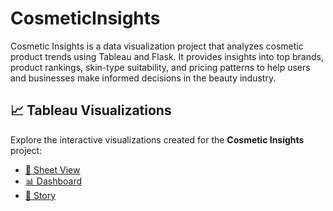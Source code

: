 # CosmeticInsights
Cosmetic Insights is a data visualization project that analyzes cosmetic product trends using Tableau and Flask. It provides insights into top brands, product rankings, skin-type suitability, and pricing patterns to help users and businesses make informed decisions in the beauty industry.
## 📈 Tableau Visualizations

Explore the interactive visualizations created for the **Cosmetic Insights** project:

- [🔗 Sheet View](https://public.tableau.com/views/CosmeticInsights_17531033112690/Sheet4?:language=en-US&publish=yes&:sid=&:redirect=auth&:display_count=n&:origin=viz_share_link)
- [📊 Dashboard](https://public.tableau.com/views/CosmeticInsights_17531033112690/Dashboard1?:language=en-US&publish=yes&:sid=&:display_count=n&:origin=viz_share_link)
- [📖 Story](https://public.tableau.com/views/CosmeticInsights_17531033112690/Story1?:language=en-US&publish=yes&:sid=&:display_count=n&:origin=viz_share_link)
